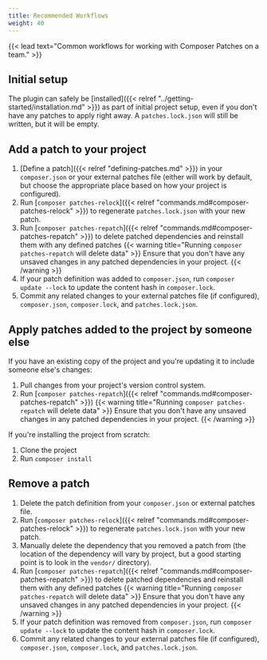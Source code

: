 ```yaml
---
title: Recommended Workflows
weight: 40
---
```


{{< lead text="Common workflows for working with Composer Patches on a team." >}}

## Initial setup

The plugin can safely be [installed]({{< relref "../getting-started/installation.md" >}}) as part of initial project setup, even if you don't have any patches to apply right away. A `patches.lock.json` will still be written, but it will be empty.

## Add a patch to your project

1. [Define a patch]({{< relref "defining-patches.md" >}}) in your `composer.json` or your external patches file (either will work by default, but choose the appropriate place based on how your project is configured).
2. Run [`composer patches-relock`]({{< relref "commands.md#composer-patches-relock" >}}) to regenerate `patches.lock.json` with your new patch.
3. Run [`composer patches-repatch`]({{< relref "commands.md#composer-patches-repatch" >}}) to delete patched dependencies and reinstall them with any defined patches {{< warning title="Running `composer patches-repatch` will delete data" >}}
Ensure that you don't have any unsaved changes in any patched dependencies in your project.
{{< /warning >}}
4. If your patch definition was added to `composer.json`, run `composer update --lock` to update the content hash in `composer.lock`.
5. Commit any related changes to your external patches file (if configured), `composer.json`, `composer.lock`, and `patches.lock.json`.

## Apply patches added to the project by someone else

If you have an existing copy of the project and you're updating it to include someone else's changes:

1. Pull changes from your project's version control system.
2. Run [`composer patches-repatch`]({{< relref "commands.md#composer-patches-repatch" >}}) {{< warning title="Running `composer patches-repatch` will delete data" >}}
Ensure that you don't have any unsaved changes in any patched dependencies in your project.
{{< /warning >}}

If you're installing the project from scratch:

1. Clone the project
2. Run `composer install`

## Remove a patch

1. Delete the patch definition from your `composer.json` or external patches file.
2. Run [`composer patches-relock`]({{< relref "commands.md#composer-patches-relock" >}}) to regenerate `patches.lock.json` with your new patch.
3. Manually delete the dependency that you removed a patch from (the location of the dependency will vary by project, but a good starting point is to look in the `vendor/` directory).
4. Run [`composer patches-repatch`]({{< relref "commands.md#composer-patches-repatch" >}}) to delete patched dependencies and reinstall them with any defined patches {{< warning title="Running `composer patches-repatch` will delete data" >}}
Ensure that you don't have any unsaved changes in any patched dependencies in your project.
{{< /warning >}}
5. If your patch definition was removed from  `composer.json`, run `composer update --lock` to update the content hash in `composer.lock`.
6. Commit any related changes to your external patches file (if configured), `composer.json`, `composer.lock`, and `patches.lock.json`.


